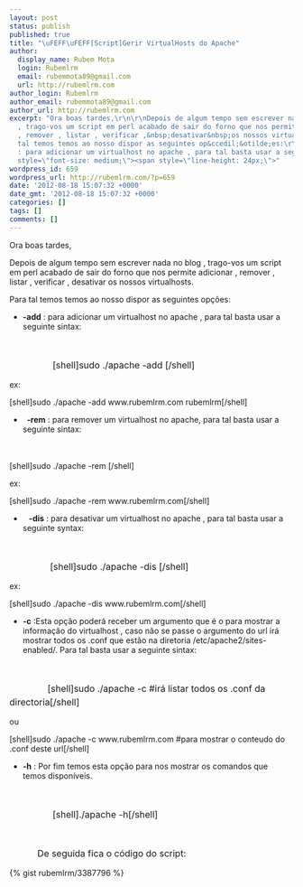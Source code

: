 ```yaml
---
layout: post
status: publish
published: true
title: "\uFEFF\uFEFF[Script]Gerir VirtualHosts do Apache"
author:
  display_name: Rubem Mota
  login: Rubemlrm
  email: rubemmota89@gmail.com
  url: http://rubemlrm.com
author_login: Rubemlrm
author_email: rubemmota89@gmail.com
author_url: http://rubemlrm.com
excerpt: "Ora boas tardes,\r\n\r\nDepois de algum tempo sem escrever nada no blog
  , trago-vos um script em perl acabado de sair do forno que nos permite adicionar
  , remover , listar , verificar ,&nbsp;desativar&nbsp;os nossos virtualhosts.\r\n\r\nPara
  tal temos temos ao nosso dispor as seguintes op&ccedil;&otilde;es:\r\n<ul>\r\n\t<li><strong>-add<&#47;strong>
  : para adicionar um virtualhost no apache , para tal basta usar a seguinte sintax:<&#47;li>\r\n<&#47;ul>\r\n<span
  style=\"font-size: medium;\"><span style=\"line-height: 24px;\">"
wordpress_id: 659
wordpress_url: http://rubemlrm.com/?p=659
date: '2012-08-18 15:07:32 +0000'
date_gmt: '2012-08-18 15:07:32 +0000'
categories: []
tags: []
comments: []
---
```

<p>Ora boas tardes,</p>
<p>Depois de algum tempo sem escrever nada no blog , trago-vos um script em perl acabado de sair do forno que nos permite adicionar , remover , listar , verificar , desativar os nossos virtualhosts.</p>
<p>Para tal temos temos ao nosso dispor as seguintes opções:</p>
<ul>
<li><strong>-add</strong> : para adicionar um virtualhost no apache , para tal basta usar a seguinte sintax:</li><br />
</ul><br />
<span style="font-size: medium;"><span style="line-height: 24px;"><a id="more"></a><a id="more-659"></a>                 [shell]sudo ./apache -add <url>
<pasta>[/shell]</span></span></p>
<p>ex:</p>
<p>[shell]sudo ./apache -add www.rubemlrm.com rubemlrm[/shell]</p>
<ul>
<li> <strong> -rem</strong> : para remover um virtualhost no apache, para tal basta usar a seguinte sintax:</li><br />
</ul><br />
[shell]sudo ./apache -rem <url>[/shell]</p>
<p>ex:</p>
<p>[shell]sudo ./apache -rem www.rubemlrm.com[/shell]</p>
<ul>
<li> <strong>  -dis</strong> : para desativar um virtualhost no apache , para tal basta usar a seguinte syntax:</li><br />
</ul><br />
<span style="font-size: medium;"><span style="line-height: 24px;">                [shell]sudo ./apache -dis <url>[/shell]</span></span></p>
<p>ex:</p>
<p>[shell]sudo ./apache -dis www.rubemlrm.com[/shell]</p>
<ul>
<li><strong>-c</strong> :Esta opção poderá receber um argumento que é o <url> para mostrar a informação do virtualhost , caso não se passe o argumento do url irá mostrar todos os .conf que estão na diretoria /etc/apache2/sites-enabled/. Para tal basta usar a seguinte sintax:</li><br />
</ul><br />
<span style="font-size: medium;"><span style="line-height: 24px;">               </span></span><span style="line-height: 24px; font-size: medium;">[shell]sudo ./apache -c #irá listar todos os .conf da directoria[/shell] </span></p>
<p>ou</p>
<p>[shell]sudo ./apache -c www.rubemlrm.com #para mostrar o conteudo do .conf deste url[/shell]</p>
<ul>
<li><strong>-h</strong> : Por fim temos esta opção para nos mostrar os comandos que temos disponíveis.</li><br />
</ul><br />
<span style="font-size: medium;"><span style="line-height: 24px;">                 [shell]./apache -h[/shell]</span></span></p>
<p> </p>
<p><span style="font-size: medium;"><span style="line-height: 24px;">           De seguida fica o código do script:</span></span></p>
{% gist rubemlrm/3387796 %}

